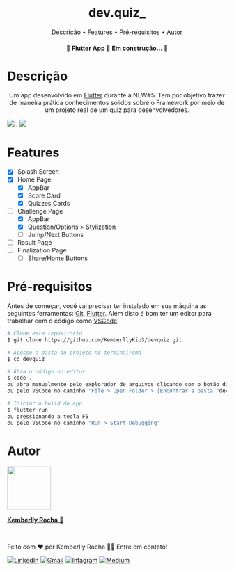 <h1 align="center">dev.quiz_</h1>

<p align="center">
 <a href="##descrição">Descrição</a> •
  <a href="#features">Features</a> •
 <a href="#pre-requisitos">Pré-requisitos</a> • 
 <a href="#autor">Autor</a>
</p>


<h4 align="center"> 
	🚧  Flutter App 🚀 Em construção...  🚧
</h4>


Descrição
=======================
<p align="center">Um app desenvolvido em <a href="https://flutter.dev">Flutter</a> durante a NLW#5. Tem por objetivo trazer de maneira prática conhecimentos sólidos sobre o Framework por meio de um projeto real de um quiz para desenvolvedores.</p>

<img src="https://img.shields.io/static/v1?label=Framework&message=Flutter&color=7159c1&style=for-the-badge&logo=ghost" /> . 
<img src="https://img.shields.io/static/v1?label=Language&message=Dart&color=7159c1&style=for-the-badge&logo=ghost" />

Features
=======================
- [x] Splash Screen
- [x] Home Page
  - [x] AppBar
  - [x] Score Card
  - [x] Quizzes Cards
- [ ] Challenge Page
  - [x] AppBar
  - [x] Question/Options > Stylization
  - [ ] Jump/Next Buttons
- [ ] Result Page
- [ ] Finalization Page
  - [ ] Share/Home Buttons

Pré-requisitos
=======================
Antes de começar, você vai precisar ter instalado em sua máquina as seguintes ferramentas:
[Git](https://git-scm.com), [Flutter](https://flutter.dev). 
Além disto é bom ter um editor para trabalhar com o código como [VSCode](https://code.visualstudio.com/)

```bash
# Clone este repositório
$ git clone https://github.com/KemberllyKib3/devquiz.git

# Acesse a pasta do projeto no terminal/cmd
$ cd devquiz

# Abra o código no editor
$ code .
ou abra manualmente pelo explorador de arquivos clicando com o botão direito do mouse
ou pelo VSCode no caminho "File > Open Folder > [Encontrar a pasta "devquiz"] > Abrir"

# Iniciar o build do app
$ flutter run
ou pressionando a tecla F5
ou pelo VSCode no caminho "Run > Start Debugging"
```


Autor
=======================
<a href="https://github.com/KemberllyKib3"><img src="https://avatars.githubusercontent.com/u/32095804?v=4" width="100px;" alt=""/><br><p><b>Kemberlly Rocha</b> 🚀</p></a><br>

Feito com ❤️ por Kemberlly Rocha 👋🏽 Entre em contato!

<a href="https://www.linkedin.com/in/kemberllyrochasilva/"> <img src="https://img.shields.io/badge/LinkedIn-%230A66C2?style=for-the-badge&logo=linkedin&logoColor=white" alt="LinkedIn"></a> 
  <a href="mailto:kemberllyrochasilva@gmail.com"> <img src="https://img.shields.io/badge/Gmail-%23C5221E?style=for-the-badge&logo=gmail&logoColor=white" alt="Gmail"></a> 
  <a href="https://www.instagram.com/kemberllysilva_/"> <img src="https://img.shields.io/badge/instagram-%23FE2973.svg?&style=for-the-badge&logo=instagram&logoColor=white" alt="Intagram"></a>
  <a href="https://kemberllysilva.medium.com"> <img src="https://img.shields.io/badge/medium-%23000000.svg?&style=for-the-badge&logo=medium&logoColor=white" alt="Medium"></a>
